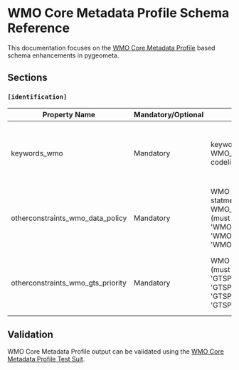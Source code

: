 # WMO Core Metadata Profile Schema Reference

This documentation focuses on the [WMO Core Metadata Profile](http://wis.wmo.int/2013/metadata/version_1-3-0/WMO_Core_Metadata_Profile_v1.3_Part_1.pdf) based schema
enhancements in pygeometa.

## Sections

### `[identification]`

Property Name|Mandatory/Optional|Description|Example|Reference
-------------|------------------|-----------|-------|---------:
keywords_wmo|Mandatory|keywords from WMO_CategoryCode codelists|keyword1,keyword2,keyword3|WMO Core Metadata Profile 1.3, Part 2, Table 16
otherconstraints_wmo_data_policy|Mandatory|WMO data policy statment from WMO_DataLicenseCode (must be one of 'WMOEssential', 'WMOAdditional' 'WMOOther')|WMOEssential|WMO Core Metadata Profile 1.3, Part 1, Section 9.3.1
otherconstraints_wmo_gts_priority|Mandatory|WMO GTS priority (must be one of 'GTSPriority1', 'GTSPriority2', 'GTSPriority3', 'GTSPriority4')|GTSPriority2|WMO Core Metadata Profile 1.3, Part 1, Section 9.3.2


## Validation

WMO Core Metadata Profile output can be validated using the [WMO Core Metadata Profile Test Suit](https://github.com/OGCMetOceanDWG/wmo-cmp-ts).
